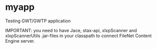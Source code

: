 # myapp
Testing GWT/GWTP application

IMPORTANT: you need to have Jace, stax-api, xlxpScanner and xlxpScannerUtils .jar-files in your classpath to connect FileNet Content Engine server.
